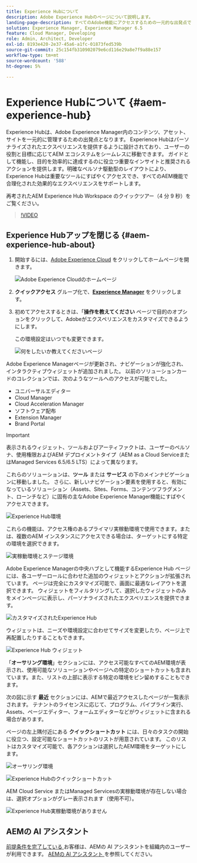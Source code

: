 ```yaml
---
title: Experience Hubについて
description: Adobe Experience Hubのページについて説明します。
landing-page-description: すべてのAdobe機能にアクセスするための一元的な出発点である、AEM Experience Hubについて説明します。
solution: Experience Manager, Experience Manager 6.5
feature: Cloud Manager, Developing
role: Admin, Architect, Developer
exl-id: 8193e420-2e37-45a6-a1fc-01873fed539b
source-git-commit: 25c154fb310902079e6cd116e29a8e7f9a88e157
workflow-type: tm+mt
source-wordcount: '588'
ht-degree: 5%

---
```


# Experience Hubについて {#aem-experience-hub}

Experience Hubは、Adobe Experience Manager内のコンテンツ、アセット、サイトを一元的に管理するための出発点となります。 Experience Hubはパーソナライズされたエクスペリエンスを提供するように設計されており、ユーザーの役割と目標に応じてAEM エコシステムをシームレスに移動できます。 ガイドとして機能し、目的を効率的に達成するのに役立つ重要なインサイトと推奨されるアクションを提供します。明確なペルソナ駆動型のレイアウトにより、Experience Hubは重要なツールにすばやくアクセスでき、すべてのAEM機能で合理化された効果的なエクスペリエンスをサポートします。

再考されたAEM Experience Hub Workspace のクイックツアー（4 分 9 秒）をご覧ください。

>[!VIDEO](https://video.tv.adobe.com/v/3471442?learn=on&captions=jpn)

<!--
Available as a private beta, Experience Hub offers an optimized experience focused on improving workflows, prioritizing goals, and delivering results. Opting in lets you influence Experience Hub's development by providing feedback that helps shape its future and enhances its value for the entire AEM community. -->

## Experience Hubアップを閉じる {#aem-experience-hub-about}

1. 開始するには、[Adobe Experience Cloud](https://experience.adobe.com/#/@foundationinternal/home) をクリックしてホームページを開きます。

   ![Adobe Experience Cloudのホームページ ](/help/assets/assets-experience-hub/experience-cloud-experiencemanager-ams.png)

1. **クイックアクセス** グループ化で、[**Experience Manager**](https://experience.adobe.com) をクリックします。
1. 初めてアクセスするときは、「**操作を教えてください** ページで目的のオプションをクリックして、Adobeがエクスペリエンスをカスタマイズできるようにします。

   この環境設定はいつでも変更できます。

   ![ 何をしたいか教えてくださいページ ](/help/assets/assets-experience-hub/experience-cloud-tellus-ams.png)

Adobe Experience Managerページが更新され、ナビゲーションが強化され、インタラクティブウィジェットが追加されました。 以前のソリューションカードのコレクションでは、次のようなツールへのアクセスが可能でした。

* ユニバーサルエディター
* Cloud Manager
* Cloud Acceleration Manager
* ソフトウェア配布
* Extension Manager
* Brand Portal

>[!IMPORTANT]
>
>表示されるウィジェット、ツールおよびアーティファクトは、ユーザーのペルソナ、使用権限およびAEM デプロイメントタイプ（AEM as a Cloud ServiceまたはManaged Services 6.5/6.5 LTS）によって異なります。

これらのソリューションは、**ツール** または **サービス** の下のメインナビゲーションに移動しました。 さらに、新しいナビゲーション要素を使用すると、有効になっているソリューション（Assets、Sites、Forms、コンテンツフラグメント、ローンチなど）に固有の主なAdobe Experience Manager機能にすばやくアクセスできます。

![Experience Hub環境 ](/help/assets/assets-experience-hub/experience-hub-author-environments-ams.png)

これらの機能は、アクセス権のあるプライマリ実稼動環境で使用できます。または、複数のAEM インスタンスにアクセスできる場合は、ターゲットにする特定の環境を選択できます。

![ 実稼動環境とステージ環境 ](/help/assets/assets-experience-hub/experience-hub-prod-stage-ams.png)

Adobe Experience Managerの中央ハブとして機能するExperience Hub ページには、各ユーザーロールに合わせた追加のウィジェットとアクションが拡張されています。 ページは完全にカスタマイズ可能で、画面に最適なレイアウトを選択できます。 ウィジェットをフィルタリングして、選択したウィジェットのみをメインページに表示し、パーソナライズされたエクスペリエンスを提供できます。

![ カスタマイズされたExperience Hub](/help/assets/assets-experience-hub/experience-hub-custom-ams.png)

ウィジェットは、ニーズや環境設定に合わせてサイズを変更したり、ページ上で再配置したりすることもできます。

![Experience Hub ウィジェット ](/help/assets/assets-experience-hub/experience-hub-custom-widgets-ams.png)

「**オーサリング環境**」セクションには、アクセス可能なすべてのAEM環境が表示され、使用可能なソリューションやページへの特定のショートカットも含まれています。また、リストの上部に表示する特定の環境をピン留めすることもできます。

次の図に示す **最近** セクションには、AEMで最近アクセスしたページが一覧表示されます。 テナントのライセンスに応じて、プログラム、パイプライン実行、Assets、ページエディター、フォームエディターなどがウィジェットに含まれる場合があります。

ページの左上隅付近にある **クイックショートカット** には、日々のタスクの開始に役立つ、設定可能なショートカットのリストが用意されています。 このリストはカスタマイズ可能で、各アクションは選択したAEM環境をターゲットにします。

![ オーサリング環境 ](/help/assets/assets-experience-hub/experience-hub-recents-ams.png)

![Experience Hubのクイックショートカット ](/help/assets/assets-experience-hub/experience-hub-quick-shortcuts-ams.png)

AEM Cloud Service またはManaged Servicesの実稼動環境が存在しない場合は、選択オプションがグレー表示されます（使用不可）。

![Experience Hub実稼動環境がありません ](/help/assets/assets-experience-hub/experience-hub-no-prod-environs-ams.png)

## AEMの AI アシスタント

[ 前提条件を完了している ](/help/ai-assistant-in-aem.md#get-access) お客様は、AEMの AI アシスタントを組織内のユーザーが利用できます。 [AEMの AI アシスタント ](/help/ai-assistant-in-aem.md) を参照してください。
